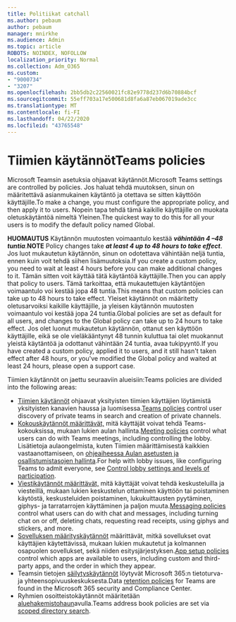```yaml
---
title: Politiikat catchall
ms.author: pebaum
author: pebaum
manager: mnirkhe
ms.audience: Admin
ms.topic: article
ROBOTS: NOINDEX, NOFOLLOW
localization_priority: Normal
ms.collection: Adm_O365
ms.custom:
- "9000734"
- "3207"
ms.openlocfilehash: 2bb5db2c22560021fc82e9778d237d6b70884bcf
ms.sourcegitcommit: 55eff703a17e500681d8fa6a87eb067019ade3cc
ms.translationtype: MT
ms.contentlocale: fi-FI
ms.lasthandoff: 04/22/2020
ms.locfileid: "43765548"
---
```

# <a name="teams-policies"></a><span data-ttu-id="06e4f-102">Tiimien käytännöt</span><span class="sxs-lookup"><span data-stu-id="06e4f-102">Teams policies</span></span>

<span data-ttu-id="06e4f-103">Microsoft Teamsin asetuksia ohjaavat käytännöt.</span><span class="sxs-lookup"><span data-stu-id="06e4f-103">Microsoft Teams settings are controlled by policies.</span></span> <span data-ttu-id="06e4f-104">Jos haluat tehdä muutoksen, sinun on määritettävä asianmukainen käytäntö ja otettava se sitten käyttöön käyttäjille.</span><span class="sxs-lookup"><span data-stu-id="06e4f-104">To make a change, you must configure the appropriate policy, and then apply it to users.</span></span> <span data-ttu-id="06e4f-105">Nopein tapa tehdä tämä kaikille käyttäjille on muokata oletuskäytäntöä nimeltä Yleinen.</span><span class="sxs-lookup"><span data-stu-id="06e4f-105">The quickest way to do this for all your users is to modify the default policy named Global.</span></span> 

<span data-ttu-id="06e4f-106">**HUOMAUTUS** Käytännön muutosten voimaantulo kestää ***vähintään 4 –48 tuntia***.</span><span class="sxs-lookup"><span data-stu-id="06e4f-106">**NOTE** Policy changes take ***at least 4 up to 48 hours to take effect***.</span></span> <span data-ttu-id="06e4f-107">Jos luot mukautetun käytännön, sinun on odotettava vähintään neljä tuntia, ennen kuin voit tehdä siihen lisämuutoksia.</span><span class="sxs-lookup"><span data-stu-id="06e4f-107">If you create a custom policy, you need to wait at least 4 hours before you can make additional changes to it.</span></span> <span data-ttu-id="06e4f-108">Tämän sitten voit käyttää tätä käytäntöä käyttäjille.</span><span class="sxs-lookup"><span data-stu-id="06e4f-108">Then you can apply that policy to users.</span></span> <span data-ttu-id="06e4f-109">Tämä tarkoittaa, että mukautettujen käytäntöjen voimaantulo voi kestää jopa 48 tuntia.</span><span class="sxs-lookup"><span data-stu-id="06e4f-109">This means that custom policies can take up to 48 hours to take effect.</span></span> <span data-ttu-id="06e4f-110">Yleiset käytännöt on määritetty oletusarvoiksi kaikille käyttäjille, ja yleisen käytännön muutosten voimaantulo voi kestää jopa 24 tuntia.</span><span class="sxs-lookup"><span data-stu-id="06e4f-110">Global policies are set as default for all users, and changes to the Global policy can take up to 24 hours to take effect.</span></span> <span data-ttu-id="06e4f-111">Jos olet luonut mukautetun käytännön, ottanut sen käyttöön käyttäjille, eikä se ole vieläkääntynyt 48 tunnin kuluttua tai olet muokannut yleistä käytäntöä ja odottanut vähintään 24 tuntia, avaa tukipyyntö.</span><span class="sxs-lookup"><span data-stu-id="06e4f-111">If you have created a custom policy, applied it to users, and it still hasn't taken effect after 48 hours, or you've modified the Global policy and waited at least 24 hours, please open a support case.</span></span>

<span data-ttu-id="06e4f-112">Tiimien käytännöt on jaettu seuraaviin alueisiin:</span><span class="sxs-lookup"><span data-stu-id="06e4f-112">Teams policies are divided into the following areas:</span></span>

- <span data-ttu-id="06e4f-113">[Tiimien käytännöt](https://docs.microsoft.com/MicrosoftTeams/teams-policies) ohjaavat yksityisten tiimien käyttäjien löytämistä yksityisten kanavien haussa ja luomisessa.</span><span class="sxs-lookup"><span data-stu-id="06e4f-113">[Teams policies](https://docs.microsoft.com/MicrosoftTeams/teams-policies) control user discovery of private teams in search and creation of private channels.</span></span>  
- <span data-ttu-id="06e4f-114">[Kokouskäytännöt määrittävät,](https://docs.microsoft.com/microsoftteams/meeting-policies-in-teams) mitä käyttäjät voivat tehdä Teams-kokouksissa, mukaan lukien aulan hallinta.</span><span class="sxs-lookup"><span data-stu-id="06e4f-114">[Meeting policies](https://docs.microsoft.com/microsoftteams/meeting-policies-in-teams) control what users can do with Teams meetings, including controlling the lobby.</span></span> <span data-ttu-id="06e4f-115">Lisätietoja aulaongelmista, kuten Tiimien määrittämisestä kaikkien vastaanottamiseen, on [ohjeaiheessa Aulan asetusten ja osallistumistasojen hallinta](https://docs.microsoft.com/alchemyinsights/bypass-lobby).</span><span class="sxs-lookup"><span data-stu-id="06e4f-115">For help with lobby issues, like configuring Teams to admit everyone, see [Control lobby settings and levels of participation](https://docs.microsoft.com/alchemyinsights/bypass-lobby).</span></span>
- <span data-ttu-id="06e4f-116">[Viestikäytännöt määrittävät,](https://docs.microsoft.com/microsoftteams/messaging-policies-in-teams) mitä käyttäjät voivat tehdä keskusteluilla ja viesteillä, mukaan lukien keskustelun ottaminen käyttöön tai poistaminen käytöstä, keskusteluiden poistaminen, lukukuittausten pyytäminen, giphys- ja tarratarrojen käyttäminen ja paljon muuta.</span><span class="sxs-lookup"><span data-stu-id="06e4f-116">[Messaging policies](https://docs.microsoft.com/microsoftteams/messaging-policies-in-teams) control what users can do with chat and messages, including turning chat on or off, deleting chats, requesting read receipts, using giphys and stickers, and more.</span></span>
- <span data-ttu-id="06e4f-117">[Sovelluksen määrityskäytännöt](https://docs.microsoft.com/MicrosoftTeams/teams-app-setup-policies) määrittävät, mitkä sovellukset ovat käyttäjien käytettävissä, mukaan lukien mukautetut ja kolmannen osapuolen sovellukset, sekä niiden esitysjärjestyksen.</span><span class="sxs-lookup"><span data-stu-id="06e4f-117">[App setup policies](https://docs.microsoft.com/MicrosoftTeams/teams-app-setup-policies) control which apps are available to users, including custom and third-party apps, and the order in which they appear.</span></span>  
- <span data-ttu-id="06e4f-118">Teamsin tietojen [säilytyskäytännöt](https://docs.microsoft.com/microsoftteams/retention-policies) löytyvät Microsoft 365:n tietoturva- ja yhteensopivuuskeskuksesta.</span><span class="sxs-lookup"><span data-stu-id="06e4f-118">Data [retention policies](https://docs.microsoft.com/microsoftteams/retention-policies) for Teams are found in the Microsoft 365 security and Compliance Center.</span></span>
- <span data-ttu-id="06e4f-119">Ryhmien osoitteistokäytännöt määritetään [aluehakemistohaun](https://docs.microsoft.com/MicrosoftTeams/teams-scoped-directory-search)avulla.</span><span class="sxs-lookup"><span data-stu-id="06e4f-119">Teams address book policies are set via [scoped directory search](https://docs.microsoft.com/MicrosoftTeams/teams-scoped-directory-search).</span></span>